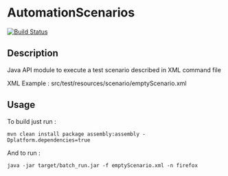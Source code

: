 AutomationScenarios
===================

[![Build Status](https://travis-ci.org/matgou/AutomationScenarioAPI.svg?branch=master)](https://travis-ci.org/matgou/AutomationScenarioAPI)

## Description
Java API module to execute a test scenario described in XML command file

XML Example : src/test/resources/scenario/emptyScenario.xml

## Usage
To build just run :
```
mvn clean install package assembly:assembly -Dplatform.dependencies=true
```

And to run :
```
java -jar target/batch_run.jar -f emptyScenario.xml -n firefox 
```
